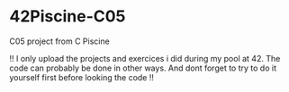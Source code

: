 # 42Piscine-C05
C05 project from C Piscine

!! I only upload the projects and exercices i did during my pool at 42. The code can probably be done in other ways. And dont forget to try to do it yourself first before looking the code !!

